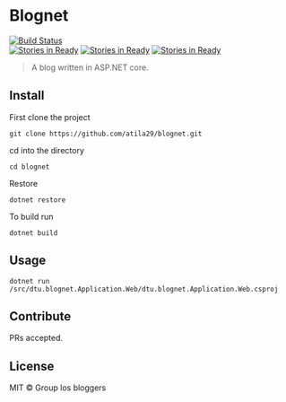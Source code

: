 # Blognet
[![Build Status](https://travis-ci.org/atila29/blognet.svg?branch=master)](https://travis-ci.org/atila29/blognet)  
[![Stories in Ready](https://badge.waffle.io/atila29/blognet.svg?label=ready&title=Ready)](http://waffle.io/atila29/blognet)  [![Stories in Ready](https://badge.waffle.io/atila29/blognet.svg?label=in%20progress&title=In%20Progress)](http://waffle.io/atila29/blognet) [![Stories in Ready](https://badge.waffle.io/atila29/blognet.svg?label=code%20review&title=Code%20Review)](http://waffle.io/atila29/blognet)

> A blog written in ASP.NET core.

## Install
First clone the project
```
git clone https://github.com/atila29/blognet.git
```
cd into the directory
```
cd blognet
```
Restore
```
dotnet restore
```
To build run
```
dotnet build
```
## Usage

```
dotnet run /src/dtu.blognet.Application.Web/dtu.blognet.Application.Web.csproj
```

## Contribute

PRs accepted.

## License

MIT © Group los bloggers
